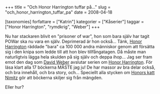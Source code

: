 +++
title = "Och Honor Harrington tuffar på..."
slug = "och_honor_harrington_tuffar_pa"
date = 2008-04-18

[taxonomies]
forfattare = ["Katrin"]
kategorier = ["Kåserier"]
taggar = ["Honor Harrington", "rymdkrig", "Weber"]
+++

Nu har stackaren blivit en "prisoner of war", hon som bara själv har tagit POWar ska nu vara en själv. Deprimerad är hon också... Tänk, <a href="http://" title="http://en.wikipedia.org/wiki/Honor_Harrington">Honor Harrington</a> räddade "bara" ca 100 000 andra människor genom att försätta sig i den knipa som ledde till att hon blev tillfångatagen. Då måste man naturligtvis lägga hela skulden på sig själv och deppa ihop... Jag ser fram emot den dag som <a href="http://www.davidweber.net/">David Weber</a> avslutar serien om <a href="http://en.wikipedia.org/wiki/Honor_Harrington">Honor Harrington</a>. För läsa klart alla 17 böckerna MÅSTE jag ju! De har massor av bra delar också, och bra innehåll, och bra story, och... Speciellt alla stycken om <a href="http://" title="http://en.wikipedia.org/wiki/Treecats">Honors katt Nimitz</a> gör att böckerna skiljer sig från mängden.

Eller hur?
